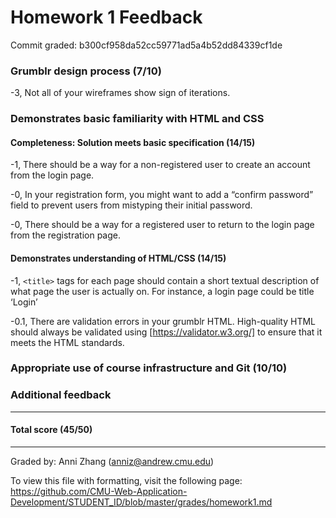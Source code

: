 Homework 1 Feedback
==================

Commit graded: b300cf958da52cc59771ad5a4b52dd84339cf1de

### Grumblr design process (7/10)

-3, Not all of your wireframes show sign of iterations.

### Demonstrates basic familiarity with HTML and CSS

#### Completeness: Solution meets basic specification (14/15)

-1, There should be a way for a non-registered user to create an account from the login page.

-0, In your registration form, you might want to add a “confirm password” field to prevent users from mistyping their initial password.

-0, There should be a way for a registered user to return to the login page from the registration page.

#### Demonstrates understanding of HTML/CSS (14/15)

-1, `<title>` tags for each page should contain a short textual description of what page the user is actually on. For instance, a login page could be title ‘Login’

-0.1, There are validation errors in your grumblr HTML.  High-quality HTML should always be validated using [https://validator.w3.org/] to ensure that it meets the HTML standards.

### Appropriate use of course infrastructure and Git (10/10)

### Additional feedback

---

#### Total score (45/50)

---

Graded by: Anni Zhang (anniz@andrew.cmu.edu)

To view this file with formatting, visit the following page: https://github.com/CMU-Web-Application-Development/STUDENT_ID/blob/master/grades/homework1.md
